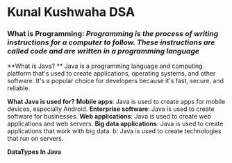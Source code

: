 # Kunal Kushwaha DSA

### **What is Programming**: _Programming is the process of writing instructions for a computer to follow. These instructions are called code and are written in a programming language_

**What is Java? **
      Java is a programming language and computing platform that's used to create applications, operating systems, and other software. It's a popular choice for developers because it's fast, secure, and reliable. 

**What Java is used for?**
    **Mobile apps**: Java is used to create apps for mobile devices, especially Android. 
    **Enterprise software**: Java is used to create software for businesses. 
    **Web applications**: Java is used to create web applications and web servers.
    **Big data applications**: Java is used to create applications that work with big data. 
    b: Java is used to create technologies that run on servers. 


**DataTypes In Java**

